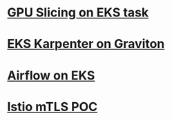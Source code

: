 # [GPU Slicing on EKS task](https://github.com/cloudon-one/opsfleet-test-task/blob/main/GPU_slicing.md)

# [EKS Karpenter on Graviton](https://github.com/cloudon-one/opsfleet-test-task/tree/main/eks-karpenter)

# [Airflow on EKS](https://github.com/cloudon-one/opsfleet-test-task/tree/main/airflow-eks)

# [Istio mTLS POC](https://github.com/cloudon-one/opsfleet-test-task/tree/main/istio-mTLS-PoC)